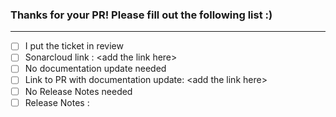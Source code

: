 <!-- if needed please write above the given line -->
### Thanks for your PR! Please fill out the following list :)

---
- [ ] I put the ticket in review
- [ ] Sonarcloud link : \<add the link here>
- [ ] No documentation update needed
- [ ] Link to PR with documentation update: \<add the link here>
- [ ] No Release Notes needed
- [ ] Release Notes :
<!-- Please write your release notes between ```-->
```

```